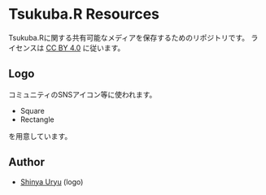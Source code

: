 Tsukuba.R Resources
===================

Tsukuba.Rに関する共有可能なメディアを保存するためのリポジトリです。
ライセンスは [CC BY 4.0](https://creativecommons.org/licenses/by/4.0/) に従います。


## Logo

コミュニティのSNSアイコン等に使われます。

- Square
- Rectangle

を用意しています。

## Author

- [Shinya Uryu](https://github.com/uribo) (logo)

